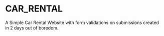 # CAR_RENTAL
A Simple Car Rental Website with form validations on submissions created in 2 days out of boredom.
